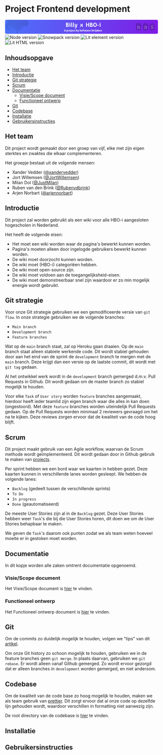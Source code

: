 # Project Frontend development

![Banner](logo/billy-banner.png)
![Node version](https://img.shields.io/npm/v/npm)
![Snowpack version](https://img.shields.io/npm/v/snowpack?label=Snowpack)
![Lit element version](https://img.shields.io/npm/v/lit-element?label=Lit%20element)
![Lit HTML version](https://img.shields.io/npm/v/lit-html?label=Lit%20html)

## Inhoudsopgave

- [Het team](#het-team)
- [Introductie](#introductie)
- [Git strategie](#git-strategie)
- [Scrum](#scrum)
- [Documentatie](#documentatie)
  - [Visie/Scope document](#visiescope-document)
  - [Functioneel ontwerp](#functioneel-ontwerp)
- [Git](#git)
- [Codebase](#codebase)
- [Installatie](#installatie)
- [Gebruikersinstructies](#gebruikersinstructies)

## Het team

Dit project wordt gemaakt door een groep van vijf, elke met zijn eigen sterktes en zwaktes die elkaar complementeren.

Het groepje bestaat uit de volgende mensen:

- Xander Vedder ([@xandervedder](https://github.com/xandervedder))
- Jort Willemsen ([@JortWillemsen](https://github.com/JortWillemsen))
- Milan Dol ([@JustMilan](https://github.com/JustMilan))
- Ruben van den Brink ([@Rubenvdbrink](https://github.com/Rubenvdbrink))
- Arjen Norbart ([@arjennorbart](https://github.com/arjennorbart))

## Introductie

Dit project zal worden gebruikt als een wiki voor alle HBO-i aangesloten hogescholen in Nederland.

Het heeft de volgende eisen:

- Het moet een wiki worden waar de pagina's bewerkt kunnen worden.
- Pagina's moeten alleen door ingelogde gebruikers bewerkt kunnen worden.
- De wiki moet doorzocht kunnen worden.
- De wiki moet (HBO-i) categoriëen hebben.
- De wiki moet open-source zijn.
- De wiki moet voldoen aan de toegangelijksheid-eisen.
- De wiki moet demonstreerbaar snel zijn waardoor er zo min mogelijk energie wordt gebruikt.

## Git strategie

Voor onze Git strategie gebruiken we een gemodificeerde versie van `git flow`. In onze strategie gebruiken we de volgende branches:

- `Main branch`
- `Development branch`
- `Feature branches`

Wat op de `main` branch staat, zal op Heroku gaan draaien. Op de `main` branch staat alleen stabiele werkende code. Dit wordt stabiel gehouden door aan het eind van de sprint de `development` branch te mergen met de `main` branch. Deze krijgt dan een versie op de laatste commit, dit wordt met `git tag` gedaan.

Al het ontwikkel werk wordt in de `development` branch gemerged d.m.v. Pull Requests in Github. Dit wordt gedaan om de master branch zo stabiel mogelijk te houden.

Voor elke `Task` of `User story` worden `feature` branches aangemaakt, hierdoor heeft ieder teamlid zijn eigen branch waar die alles in kan doen (ongestoord). Met deze `feature` branches worden uiteindelijk Pull Requests gedaan. Op de Pull Requests worden minimaal 2 reviewers gevraagd om het na te kijken. Deze reviews zorgen ervoor dat de kwaliteit van de code hoog blijft.

## Scrum

Dit project maakt gebruik van een Agile workflow, waarvan de Scrum methode wordt geïmplementeerd. Dit wordt gedaan door in Github gebruik te maken van [projects](https://github.com/HU-SD-SV2PRFED-studenten-2021/prfed_2021-V2B-1/projects).

Per sprint hebben we een bord waar we kaarten in hebben gezet. Deze kaarten kunnen in verschillende lanes worden gesleept. We hebben de volgende lanes:

- `Backlog` (gedeelt tussen de verschillende sprints)
- `To Do`
- `In progress`
- `Done` (geautomatiseerd)

De meeste User Stories zijn al in de `Backlog` gezet. Deze User Stories hebben weer `Task`'s die bij die User Stories horen, dit doen we om de User Stories behapbaar te maken.

We geven de `Task`'s daarom ook punten zodat we als team weten hoeveel moeite er in gestoken moet worden.

## Documentatie

In dit kopje worden alle zaken omtrent documentatie opgenoemd.

### Visie/Scope document

<!-- TODO: Add proper link -->

Het Visie/Scope document is [hier](/documentation/visie-scope-document.pdf) te vinden.

### Functioneel ontwerp

<!-- TODO: Add proper link -->

Het Functioneel ontwerp document is [hier](/documentation/functioneel-ontwerp.pdf) te vinden.

## Git

Om de commits zo duidelijk mogelijk te houden, volgen we "tips" van dit [artikel](https://chris.beams.io/posts/git-commit/).

Om onze Git history zo schoon mogelijk te houden, gebruiken we in de feature branches geen `git merge`. In plaats daarvan, gebruiken we `git rebase`. Er wordt alleen vanaf Github gemerged. Zo wordt ervoor gezorgd dat er alleen branches _in_ `development` worden gemerged, en niet andersom.

## Codebase

Om de kwaliteit van de code base zo hoog mogelijk te houden, maken we als team gebruik van [prettier](https://prettier.io/). Dit zorgt ervoor dat al onze code op dezelfde lijn gehouden wordt, waardoor verschillen in formatting niet aanwezig zijn.

De root directory van de codebase is [hier](/src) te vinden.

## Installatie

<!-- TODO: make this -->

## Gebruikersinstructies

<!-- TODO: make this -->
